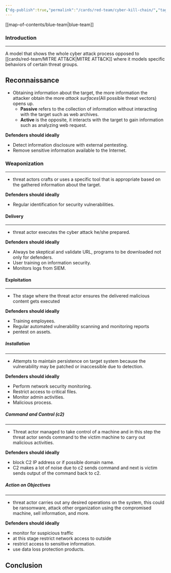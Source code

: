 ```yaml
---
{"dg-publish":true,"permalink":"/cards/red-team/cyber-kill-chain/","tags":["sunday","template"]}
---
```


[[map-of-contents/blue-team\|blue-team]]
### Introduction 
---
A model that shows the whole cyber attack process opposed to [[cards/red-team/MITRE ATT&CK\|MITRE ATT&CK]] where it models specific behaviors of certain threat groups.
## Reconnaissance

- Obtaining information about the target, the more information the attacker obtain the more _attack surfaces_(All possible threat vectors) opens up.
	- **Passive** refers to the collection of information without interacting with the target such as web archives.
	- **Active** is the opposite, it interacts with the target to gain information such as analyzing web request.

**Defenders should ideally**
- Detect information disclosure with external pentesting.
- Remove sensitive information available to the Internet.
### Weaponization
---
- threat actors crafts or uses a specific tool that is appropriate based on the gathered information about the target.

**Defenders should ideally**
- Regular identification for security vulnerabilities.
#### Delivery
---
- threat actor executes the cyber attack he/she prepared.

**Defenders should ideally**
- Always be skeptical and validate URL, programs to be downloaded not only for defenders.
- User training on information security.
- Monitors logs from SIEM.

#### Exploitation
---
- The stage where the threat actor ensures the delivered malicious content gets executed

**Defenders should ideally**
- Training employees.
- Regular automated vulnerability scanning and monitoring reports
- pentest on assets.
##### Installation
---
- Attempts to maintain persistence on target system because the vulnerability may be patched or inaccessible due to detection.

**Defenders should ideally**
- Perform network security monitoring.
- Restrict access to critical files.
- Monitor admin activities.
- Malicious process.

##### Command and Control (c2)
---
- Threat actor managed to take control of a machine and in this step the threat actor sends command to the victim machine to carry out malicious activities.

**Defenders should ideally**
- block C2 IP address or if possible domain name.
- C2 makes a lot of noise due to c2 sends command and next is  victim sends output of the command back to c2.
##### Action on Objectives
---
- threat actor carries out any desired operations on the system, this could be ransomware, attack other organization using the compromised machine, sell information, and more.

**Defenders should ideally**
- monitor for suspicious traffic
- at this stage restrict network access to outside
- restrict access to sensitive information.
- use data loss protection products.
## Conclusion




